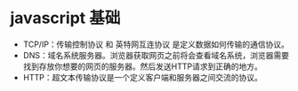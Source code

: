 # javascript 基础

- TCP/IP：传输控制协议 和 英特网互连协议 是定义数据如何传输的通信协议。
- DNS：域名系统服务器。浏览器获取网页之前将会查看域名系统，浏览器需要找到存放你想要的网页的服务器。然后发送HTTP请求到正确的地方。
- HTTP：超文本传输协议是一个定义客户端和服务器之间交流的协议。
